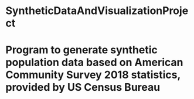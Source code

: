 # SyntheticDataAndVisualizationProject
# Program to generate synthetic population data based on American Community Survey 2018 statistics, provided by US Census Bureau
